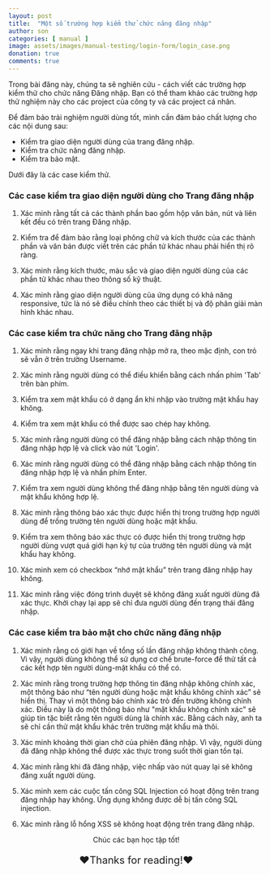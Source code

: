 ```yaml
---
layout: post
title:  "Một số trường hợp kiểm thử chức năng đăng nhập"
author: son
categories: [ manual ]
image: assets/images/manual-testing/login-form/login_case.png
donation: true
comments: true
---
```


Trong bài đăng này, chúng ta sẽ nghiên cứu - cách viết các trường hợp kiểm thử cho chức năng Đăng nhập. Bạn có thể tham khảo các trường hợp thử nghiệm này cho các project của công ty và các project cá nhân.


Để đảm bảo trải nghiệm người dùng tốt, mình cần đảm bảo chất lượng cho các nội dung sau:
* Kiểm tra giao diện người dùng của trang đăng nhập.
* Kiểm tra chức năng đăng nhập.
* Kiểm tra bảo mật.

Dưới đây là các case kiểm thử.


### Các case kiểm tra giao diện người dùng cho Trang đăng nhập

1) Xác minh rằng tất cả các thành phần bao gồm hộp văn bản, nút và liên kết đều có trên trang Đăng nhập.

2) Kiểm tra để đảm bảo rằng loại phông chữ và kích thước của các thành phần và văn bản được viết trên các phần tử khác nhau phải hiển thị rõ ràng.

3) Xác minh rằng kích thước, màu sắc và giao diện người dùng của các phần tử khác nhau theo thông số kỹ thuật.

4) Xác minh rằng giao diện người dùng của ứng dụng có khả năng responsive, tức là nó sẽ điều chỉnh theo các thiết bị và độ phân giải màn hình khác nhau.

### Các case kiểm tra chức năng cho Trang đăng nhập

1) Xác minh rằng ngay khi trang đăng nhập mở ra, theo mặc định, con trỏ sẽ vẫn ở trên trường Username.

2) Xác minh rằng người dùng có thể điều khiển bằng cách nhấn phím 'Tab' trên bàn phím.

3) Kiểm tra xem mật khẩu có ở dạng ẩn khi nhập vào trường mật khẩu hay không.

4) Kiểm tra xem mật khẩu có thể được sao chép hay không.

5) Xác minh rằng người dùng có thể đăng nhập bằng cách nhập thông tin đăng nhập hợp lệ và click vào nút 'Login'.

6) Xác minh rằng người dùng có thể đăng nhập bằng cách nhập thông tin đăng nhập hợp lệ và nhấn phím Enter.

7) Kiểm tra xem người dùng không thể đăng nhập bằng tên người dùng và mật khẩu không hợp lệ.

8) Xác minh rằng thông báo xác thực được hiển thị trong trường hợp người dùng để trống trường tên người dùng hoặc mật khẩu.

9) Kiểm tra xem thông báo xác thực có được hiển thị trong trường hợp người dùng vượt quá giới hạn ký tự của trường tên người dùng và mật khẩu hay không.

10) Xác minh xem có checkbox “nhớ mật khẩu” trên trang đăng nhập hay không.

12) Xác minh rằng việc đóng trình duyệt sẽ không đăng xuất người dùng đã xác thực. Khởi chạy lại app sẽ chỉ đưa người dùng đến trạng thái đăng nhập.

### Các case kiểm tra bảo mật cho chức năng đăng nhập

1) Xác minh rằng có giới hạn về tổng số lần đăng nhập không thành công. Vì vậy, người dùng không thể sử dụng cơ chế brute-force để thử tất cả các kết hợp tên người dùng-mật khẩu có thể có.

2) Xác minh rằng trong trường hợp thông tin đăng nhập không chính xác, một thông báo như “tên người dùng hoặc mật khẩu không chính xác” sẽ hiển thị. Thay vì một thông báo chính xác trỏ đến trường không chính xác. Điều này là do một thông báo như "mật khẩu không chính xác" sẽ giúp tin tặc biết rằng tên người dùng là chính xác. Bằng cách này, anh ta sẽ chỉ cần thử mật khẩu khác trên trường mật khẩu mà thôi.

3) Xác minh khoảng thời gian chờ của phiên đăng nhập. Vì vậy, người dùng đã đăng nhập không thể được xác thực trong suốt thời gian tồn tại.

4) Xác minh rằng khi đã đăng nhập, việc nhấp vào nút quay lại sẽ không đăng xuất người dùng.

5) Xác minh xem các cuộc tấn công SQL Injection có hoạt động trên trang đăng nhập hay không. Ứng dụng không được dễ bị tấn công SQL injection.

6) Xác minh rằng lỗ hổng XSS sẽ không hoạt động trên trang đăng nhập.

<div>
    <p style=" text-align: center; ">Chúc các bạn học tập tốt!</p>
    <p style=" text-align: center; font-size: 20px; ">❤️Thanks for reading!❤️</p>
</div>



